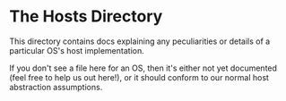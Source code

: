 # The Hosts Directory

This directory contains docs explaining any peculiarities or details of a particular
OS's host implementation.

If you don't see a file here for an OS, then it's either not yet documented
(feel free to help us out here!), or it should conform to our normal host
abstraction assumptions.